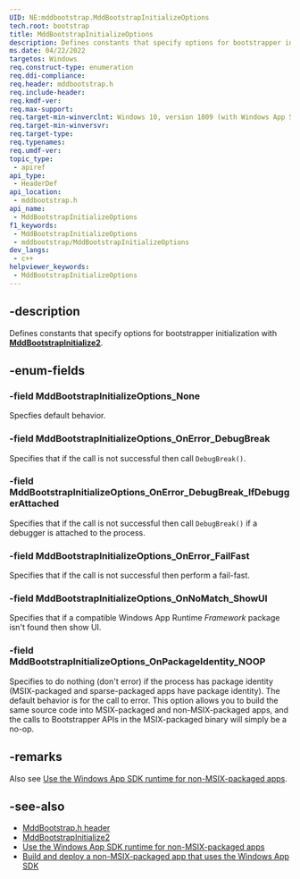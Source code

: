 ```yaml
---
UID: NE:mddbootstrap.MddBootstrapInitializeOptions
tech.root: bootstrap
title: MddBootstrapInitializeOptions
description: Defines constants that specify options for bootstrapper initialization.
ms.date: 04/22/2022
targetos: Windows
req.construct-type: enumeration
req.ddi-compliance: 
req.header: mddbootstrap.h
req.include-header: 
req.kmdf-ver: 
req.max-support: 
req.target-min-winverclnt: Windows 10, version 1809 (with Windows App SDK 1.0 Preview 2 or later)
req.target-min-winversvr: 
req.target-type: 
req.typenames: 
req.umdf-ver: 
topic_type:
 - apiref
api_type:
 - HeaderDef
api_location:
 - mddbootstrap.h
api_name:
 - MddBootstrapInitializeOptions
f1_keywords:
 - MddBootstrapInitializeOptions
 - mddbootstrap/MddBootstrapInitializeOptions
dev_langs:
 - c++
helpviewer_keywords:
 - MddBootstrapInitializeOptions
---
```


## -description

Defines constants that specify options for bootstrapper initialization with [**MddBootstrapInitialize2**](nf-mddbootstrap-mddbootstrapinitialize2.md).

## -enum-fields

### -field MddBootstrapInitializeOptions_None

Specfies default behavior.

### -field MddBootstrapInitializeOptions_OnError_DebugBreak

Specifies that if the call is not successful then call `DebugBreak()`.

### -field MddBootstrapInitializeOptions_OnError_DebugBreak_IfDebuggerAttached

Specifies that if the call is not successful then call `DebugBreak()` if a debugger is attached to the process.

### -field MddBootstrapInitializeOptions_OnError_FailFast

Specifies that if the call is not successful then perform a fail-fast.

### -field MddBootstrapInitializeOptions_OnNoMatch_ShowUI

Specifies that if a compatible Windows App Runtime *Framework* package isn't found then show UI.

### -field MddBootstrapInitializeOptions_OnPackageIdentity_NOOP

Specifies to do nothing (don't error) if the process has package identity (MSIX-packaged and sparse-packaged apps have package identity). The default behavior is for the call to error. This option allows you to build the same source code into MSIX-packaged and non-MSIX-packaged apps, and the calls to Bootstrapper APIs in the MSIX-packaged binary will simply be a no-op.

## -remarks

Also see [Use the Windows App SDK runtime for non-MSIX-packaged apps](/windows/apps/windows-app-sdk/use-windows-app-sdk-run-time).

## -see-also

* [MddBootstrap.h header](/windows/windows-app-sdk/api/win32/mddbootstrap/)
* [MddBootstrapInitialize2](nf-mddbootstrap-mddbootstrapinitialize2.md)
* [Use the Windows App SDK runtime for non-MSIX-packaged apps](/windows/apps/windows-app-sdk/use-windows-app-sdk-run-time)
* [Build and deploy a non-MSIX-packaged app that uses the Windows App SDK](/windows/apps/windows-app-sdk/tutorial-unpackaged-deployment)
